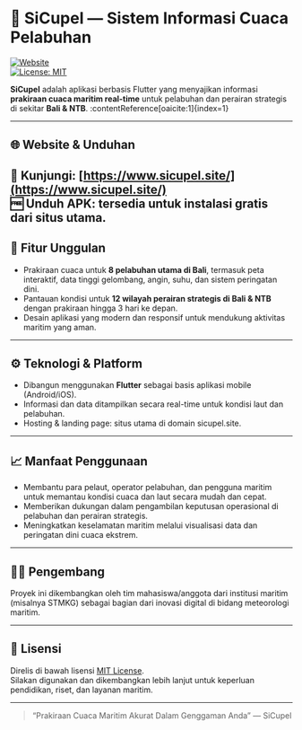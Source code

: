 # 🌊 SiCupel — Sistem Informasi Cuaca Pelabuhan

[![Website](https://img.shields.io/badge/website-sicupel.site-blue?logo=google-chrome)](https://www.sicupel.site/)  
[![License: MIT](https://img.shields.io/badge/license-MIT-green)](LICENSE)

**SiCupel** adalah aplikasi berbasis Flutter yang menyajikan informasi **prakiraan cuaca maritim real-time** untuk pelabuhan dan perairan strategis di sekitar **Bali & NTB**. :contentReference[oaicite:1]{index=1}

---

## 🌐 Website & Unduhan  
🔗 Kunjungi: [https://www.sicupel.site/](https://www.sicupel.site/)  
🆓 Unduh APK: tersedia untuk instalasi gratis dari situs utama.
---

## 🎯 Fitur Unggulan  
- Prakiraan cuaca untuk **8 pelabuhan utama di Bali**, termasuk peta interaktif, data tinggi gelombang, angin, suhu, dan sistem peringatan dini.
- Pantauan kondisi untuk **12 wilayah perairan strategis di Bali & NTB** dengan prakiraan hingga 3 hari ke depan.
- Desain aplikasi yang modern dan responsif untuk mendukung aktivitas maritim yang aman.

---

## ⚙️ Teknologi & Platform  
- Dibangun menggunakan **Flutter** sebagai basis aplikasi mobile (Android/iOS).
- Informasi dan data ditampilkan secara real-time untuk kondisi laut dan pelabuhan.  
- Hosting & landing page: situs utama di domain sicupel.site.

---

## 📈 Manfaat Penggunaan  
- Membantu para pelaut, operator pelabuhan, dan pengguna maritim untuk memantau kondisi cuaca dan laut secara mudah dan cepat.  
- Memberikan dukungan dalam pengambilan keputusan operasional di pelabuhan dan perairan strategis.  
- Meningkatkan keselamatan maritim melalui visualisasi data dan peringatan dini cuaca ekstrem.

---

## 👨‍💻 Pengembang  
Proyek ini dikembangkan oleh tim mahasiswa/anggota dari institusi maritim (misalnya STMKG) sebagai bagian dari inovasi digital di bidang meteorologi maritim.

---

## 📜 Lisensi  
Direlis di bawah lisensi [MIT License](LICENSE).  
Silakan digunakan dan dikembangkan lebih lanjut untuk keperluan pendidikan, riset, dan layanan maritim.

---

> “Prakiraan Cuaca Maritim Akurat Dalam Genggaman Anda” — SiCupel

